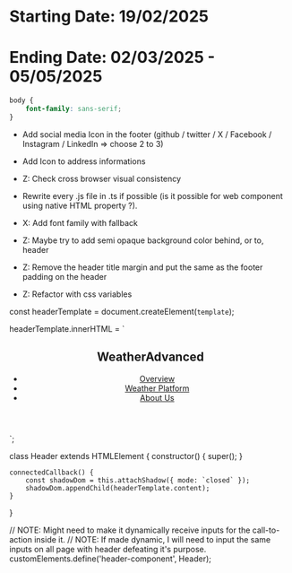# Starting Date: 19/02/2025

# Ending Date: 02/03/2025 - 05/05/2025

```css
body {
    font-family: sans-serif;
}
```

-   Add social media Icon in the footer (github / twitter / X / Facebook / Instagram / LinkedIn => choose 2 to 3)
-   Add Icon to address informations

-   Z: Check cross browser visual consistency

-   Rewrite every .js file in .ts if possible (is it possible for web component using native HTML property ?).

-   X: Add font family with fallback

-   Z: Maybe try to add semi opaque background color behind, or to, header

-   Z: Remove the header title margin and put the same as the footer padding on the header

-   Z: Refactor with css variables

const headerTemplate = document.createElement(`template`);

headerTemplate.innerHTML = `

<header>
    <!-- DESIGN: Facilitate website navigation. -->
    <nav>
        <h1>WeatherAdvanced</h1>
        <ul>
            <li><a href="#">Overview</a></li>
            <li><a href="#">Weather Platform</a></li>
            <li><a href="#">About Us</a></li>
        </ul>
    </nav>
</header>
`;

class Header extends HTMLElement {
constructor() {
super();
}

    connectedCallback() {
        const shadowDom = this.attachShadow({ mode: `closed` });
        shadowDom.appendChild(headerTemplate.content);
    }

}

// NOTE: Might need to make it dynamically receive inputs for the call-to-action inside it.
// NOTE: If made dynamic, I will need to input the same inputs on all page with header defeating it's purpose.
customElements.define('header-component', Header);

